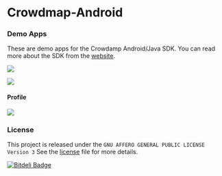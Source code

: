 Crowdmap-Android
================

### Demo Apps
These are demo apps for the Crowdamp Android/Java SDK. You can read more about the SDK
from the [website][1].

![](https://raw.github.com/ushahidi/Crowdmap-Android/master/screenshots/nexu4_landscape_framed.png)

![](https://raw.github.com/ushahidi/Crowdmap-Android/master/screenshots/nexus_portrait_framed.png)


#### Profile
![](https://raw.github.com/ushahidi/Crowdmap-Android/master/screenshots/profile_framed.png)

### License
This project is released under the `GNU AFFERO GENERAL PUBLIC LICENSE Version 3`
See the [license][2] file for more details.

[1]: http://ushahidi.github.io/Crowdmap-Java/
[2]: https://github.com/ushahidi/Crowdmap-Android/blob/master/LICENSE

[![Bitdeli Badge](https://d2weczhvl823v0.cloudfront.net/ushahidi/crowdmap-android/trend.png)](https://bitdeli.com/free "Bitdeli Badge")

